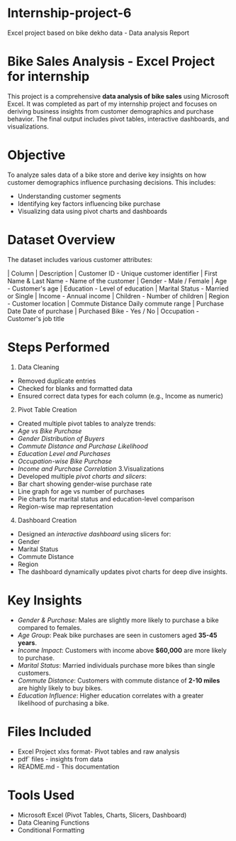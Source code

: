 # Internship-project-6
Excel project based on bike dekho data - Data analysis Report

# Bike Sales Analysis - Excel Project for internship

This project is a comprehensive **data analysis of bike sales** using Microsoft Excel. It was completed as part of my internship project and focuses on deriving business insights from customer demographics and purchase behavior. The final output includes pivot tables, interactive dashboards, and visualizations.

# Objective
To analyze sales data of a bike store and derive key insights on how customer demographics influence purchasing decisions. This includes:
- Understanding customer segments
- Identifying key factors influencing bike purchase
- Visualizing data using pivot charts and dashboards
# Dataset Overview
The dataset includes various customer attributes:

| Column | Description 
| Customer ID - Unique customer identifier 
| First Name & Last Name - Name of the customer 
| Gender - Male / Female 
| Age - Customer's age 
| Education - Level of education 
| Marital Status - Married or Single 
| Income - Annual income 
| Children - Number of children 
| Region - Customer location 
| Commute Distance  Daily commute range 
| Purchase Date  Date of purchase 
| Purchased Bike - Yes / No 
| Occupation - Customer's job title 

# Steps Performed
1. Data Cleaning
- Removed duplicate entries
- Checked for blanks and formatted data
- Ensured correct data types for each column (e.g., Income as numeric)
2. Pivot Table Creation
- Created multiple pivot tables to analyze trends:
- *Age vs Bike Purchase*
- *Gender Distribution of Buyers*
- *Commute Distance and Purchase Likelihood*
- *Education Level and Purchases*
- *Occupation-wise Bike Purchase*
- *Income and Purchase Correlation*
3.Visualizations
- Developed multiple *pivot charts and slicers*:
- Bar chart showing gender-wise purchase rate
- Line graph for age vs number of purchases
- Pie charts for marital status and education-level comparison
- Region-wise map representation 
4. Dashboard Creation
- Designed an *interactive dashboard* using slicers for:
- Gender
- Marital Status
- Commute Distance
- Region
- The dashboard dynamically updates pivot charts for deep dive insights.
# Key Insights
- *Gender & Purchase*: Males are slightly more likely to purchase a bike compared to females.
- *Age Group*: Peak bike purchases are seen in customers aged **35-45 years**.
- *Income Impact*: Customers with income above **$60,000** are more likely to purchase.
- *Marital Status*: Married individuals purchase more bikes than single customers.
- *Commute Distance*: Customers with commute distance of **2-10 miles** are highly likely to buy bikes.
- *Education Influence*: Higher education correlates with a greater likelihood of purchasing a bike.
# Files Included
- Excel Project xlxs format- Pivot tables and raw analysis
- pdf` files - insights from data
- README.md - This documentation
# Tools Used 
- Microsoft Excel (Pivot Tables, Charts, Slicers, Dashboard)
- Data Cleaning Functions
- Conditional Formatting
